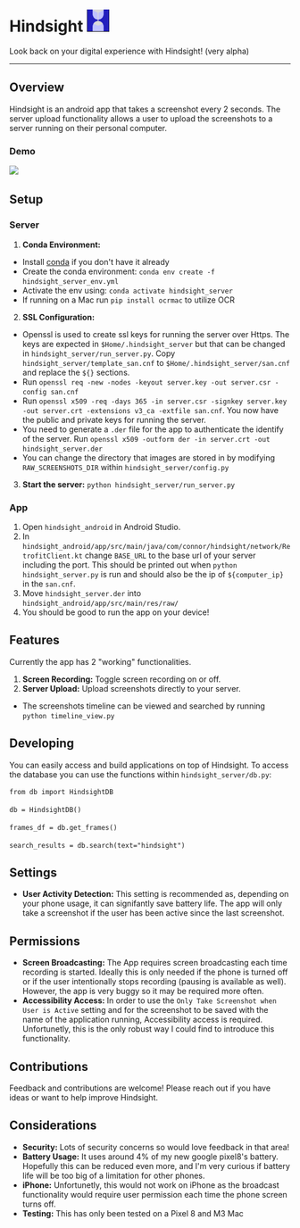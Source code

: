 # Hindsight <img src="https://github.com/cparish312/hindsight/blob/main/assets/hindsight_icon.png" width="40">

Look back on your digital experience with Hindsight! (very alpha)

---

## Overview
Hindsight is an android app that takes a screenshot every 2 seconds. The server upload functionality allows a user to upload the screenshots to a server running on their personal computer.

### Demo
<a href="https://www.loom.com/share/669eecf3c04648d4aae1565ead56273f">
    <img style="max-width:300px;" src="https://cdn.loom.com/sessions/thumbnails/669eecf3c04648d4aae1565ead56273f-with-play.gif">
</a>

## Setup
### Server
1) **Conda Environment:**
*   Install [conda](https://docs.anaconda.com/free/miniconda/miniconda-install/) if you don't have it already
*   Create the conda environment: `conda env create -f hindsight_server_env.yml`
*   Activate the env using: `conda activate hindsight_server`
*   If running on a Mac run `pip install ocrmac` to utilize OCR
2) **SSL Configuration:**
*   Openssl is used to create ssl keys for running the server over Https. The keys are expected in `$Home/.hindsight_server` but that can be changed in `hindsight_server/run_server.py`. Copy `hindsight_server/template_san.cnf` to `$Home/.hindsight_server/san.cnf` and replace the `${}` sections. 
*   Run `openssl req -new -nodes -keyout server.key -out server.csr -config san.cnf`
*   Run `openssl x509 -req -days 365 -in server.csr -signkey server.key -out server.crt -extensions v3_ca -extfile san.cnf`. You now have the public and private keys for running the server.
*   You need to generate a `.der` file for the app to authenticate the identify of the server. Run `openssl x509 -outform der -in server.crt -out hindsight_server.der`
*   You can change the directory that images are stored in by modifying `RAW_SCREENSHOTS_DIR` within `hindsight_server/config.py`
3) **Start the server:** `python hindsight_server/run_server.py`

### App
1) Open `hindsight_android` in Android Studio.
2) In `hindsight_android/app/src/main/java/com/connor/hindsight/network/RetrofitClient.kt` change `BASE_URL` to the base url of your server including the port. This should be printed out when `python hindsight_server.py` is run and should also be the ip of `${computer_ip}` in the `san.cnf`.
3) Move `hindsight_server.der` into `hindsight_android/app/src/main/res/raw/`
4) You should be good to run the app on your device!

## Features
Currently the app has 2 "working" functionalities.
1) **Screen Recording:** Toggle screen recording on or off.
2) **Server Upload:** Upload screenshots directly to your server.
* The screenshots timeline can be viewed and searched by running `python timeline_view.py`

## Developing
You can easily access and build applications on top of Hindsight.
To access the database you can use the functions within `hindsight_server/db.py`:
```
from db import HindsightDB

db = HindsightDB()

frames_df = db.get_frames()

search_results = db.search(text="hindsight")
```

## Settings
* **User Activity Detection:** This setting is recommended as, depending on your phone usage, it can signifantly save battery life. The app will only take a screenshot if the user has been active since the last screenshot.

## Permissions
* **Screen Broadcasting:** The App requires screen broadcasting each time recording is started. Ideally this is only needed if the phone is turned off or if the user intentionally stops recording (pausing is available as well). However, the app is very buggy so it may be required more often.
* **Accessibility Access:** In order to use the `Only Take Screenshot when User is Active` setting and for the screenshot to be saved with the name of the application running, Accessibility access is required. Unfortunetly, this is the only robust way I could find to introduce this functionality.

## Contributions
Feedback and contributions are welcome! Please reach out if you have ideas or want to help improve Hindsight.

## Considerations
* **Security:** Lots of security concerns so would love feedback in that area!
* **Battery Usage:** It uses around 4% of my new google pixel8's battery. Hopefully this can be reduced even more, and I'm very curious if battery life will be too big of a limitation for other phones.
* **iPhone:** Unfortunetly, this would not work on iPhone as the broadcast functionality would require user permission each time the phone screen turns off.
* **Testing:** This has only been tested on a Pixel 8 and M3 Mac